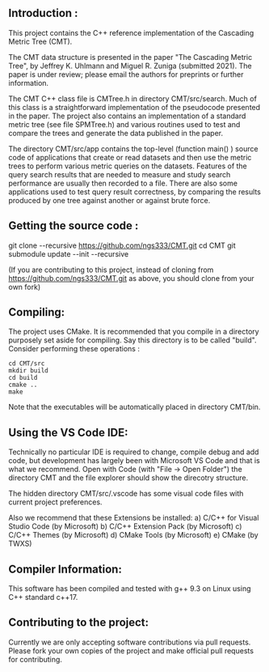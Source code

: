## Introduction :

This project contains the C++ reference implementation of the Cascading Metric Tree (CMT).

The CMT data structure is presented in the paper "The Cascading Metric Tree",
by Jeffrey K. Uhlmann and Miguel R. Zuniga (submitted 2021). The paper is under
review; please email the authors for preprints or further information.

The CMT C++ class file is CMTree.h in directory CMT/src/search. Much of this class
is a straightforward implementation of the pseudocode presented in the paper.
The project also contains an implementation of a standard metric tree (see file
SPMTree.h) and various routines used to test and compare the trees and generate
the data published in the paper.

The directory CMT/src/app contains the top-level (function main() ) source code of
applications that create or read datasets and then use the metric trees to perform
various metric queries on the datasets. Features of the query search results that
are needed to measure and study search performance are usually then recorded to a
file. There are also some applications used to test query result correctness, by
comparing the results produced by one tree against another or against brute force.

## Getting the source code :

git clone --recursive https://github.com/ngs333/CMT.git
cd CMT
git submodule update --init --recursive

(If you are contributing to this project,  instead of cloning from
 https://github.com/ngs333/CMT.git  as above, you should clone from your own fork)

## Compiling:

The project uses CMake. It is recommended that you compile in a directory purposely
set aside for compiling. Say this directory is to be called "build". Consider
performing these operations :

```
cd CMT/src
mkdir build
cd build
cmake ..
make
```

Note that the executables will be automatically placed in directory CMT/bin.

## Using the VS Code IDE: 

Technically no particular IDE is required to change, compile debug and add code,
but development has largely been with Microsoft VS Code and that is what we recommend.
Open with Code (with "File -> Open Folder") the directory CMT and the file explorer
should show the direcotry structure.

The hidden directory CMT/src/.vscode has some visual code files with current project
preferences.

Also we recommend that these Extensions be installed:
a) C/C++ for Visual Studio Code (by Microsoft)
b) C/C++ Extension Pack (by Microsoft)
c) C/C++ Themes (by Microsoft)
d) CMake Tools (by Microsoft)
e) CMake  (by TWXS)


## Compiler Information:

This software has been compiled and tested with g++ 9.3 on Linux using C++ standard c++17.

## Contributing to the project:

Currently we are only accepting software contributions via pull requests. Please
fork your own copies of the project and make official pull requests for contributing.